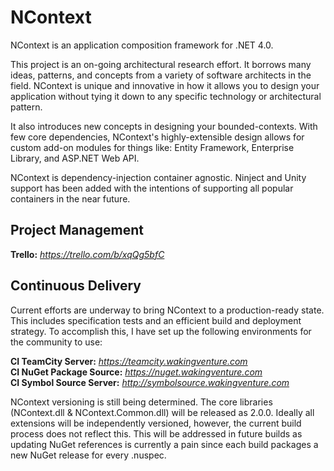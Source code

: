 NContext
========

NContext is an application composition framework for .NET 4.0.

This project is an on-going architectural research effort. It borrows many
ideas, patterns, and concepts from a variety of software architects in the
field. NContext is unique and innovative in how it allows you to design your
application without tying it down to any specific technology or architectural
pattern.

It also introduces new concepts in designing your bounded-contexts. With few
core dependencies, NContext's highly-extensible design allows for custom add-on
modules for things like: Entity Framework, Enterprise Library, and ASP.NET Web
API.

NContext is dependency-injection container agnostic. Ninject and Unity support
has been added with the intentions of supporting all popular containers in the
near future.

Project Management
------------------
**Trello:** *https://trello.com/b/xqQg5bfC*  

Continuous Delivery
-------------------

Current efforts are underway to bring NContext to a production-ready state. This 
includes specification tests and an efficient build and deployment strategy.  To 
accomplish this, I have set up the following environments for the community to use:

**CI TeamCity Server:** *https://teamcity.wakingventure.com*  
**CI NuGet Package Source:** *https://nuget.wakingventure.com*  
**CI Symbol Source Server:** *http://symbolsource.wakingventure.com*  

NContext versioning is still being determined. The core libraries (NContext.dll & 
NContext.Common.dll) will be released as 2.0.0. Ideally all extensions will be 
independently versioned, however, the current build process does not reflect this. 
This will be addressed in future builds as updating NuGet references is currently a 
pain since each build packages a new NuGet release for every .nuspec.
